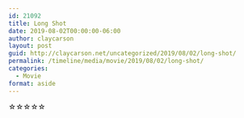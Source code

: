 ```yaml
---
id: 21092
title: Long Shot
date: 2019-08-02T00:00:00-06:00
author: claycarson
layout: post
guid: http://claycarson.net/uncategorized/2019/08/02/long-shot/
permalink: /timeline/media/movie/2019/08/02/long-shot/
categories:
  - Movie
format: aside
---
```

<div class="media-details"></div>

<div class="media-creator"></div>

<div class="media-rating">☆☆☆☆☆</div>